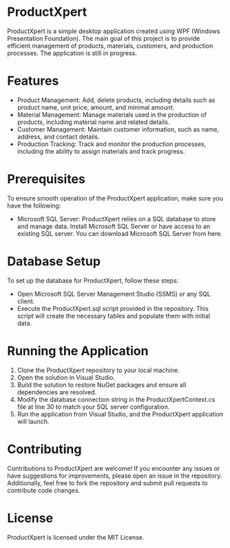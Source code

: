 # ProductXpert
ProductXpert is a simple desktop application created using WPF (Windows Presentation Foundation). The main goal of this project is to provide efficient management of products, materials, customers, and production processes. The application is still in progress.

# Features
- Product Management: Add, delete products, including details such as product name, unit price, amount, and minimal amount.
- Material Management: Manage materials used in the production of products, including material name and related details.
- Customer Management: Maintain customer information, such as name, address, and contact details.
- Production Tracking: Track and monitor the production processes, including the ability to assign materials and track progress.

# Prerequisites
To ensure smooth operation of the ProductXpert application, make sure you have the following:

- Microsoft SQL Server: ProductXpert relies on a SQL database to store and manage data. Install Microsoft SQL Server or have access to an existing SQL server. You can download Microsoft SQL Server from here.

# Database Setup
To set up the database for ProductXpert, follow these steps:

- Open Microsoft SQL Server Management Studio (SSMS) or any SQL client.
- Execute the ProductXpert.sql script provided in the repository. This script will create the necessary tables and populate them with initial data.

# Running the Application
1. Clone the ProductXpert repository to your local machine.
2. Open the solution in Visual Studio.
3. Build the solution to restore NuGet packages and ensure all dependencies are resolved.
4. Modify the database connection string in the ProductXpertContext.cs file at line 30 to match your SQL server configuration.
5. Run the application from Visual Studio, and the ProductXpert application will launch.

# Contributing
Contributions to ProductXpert are welcome! If you encounter any issues or have suggestions for improvements, please open an issue in the repository. Additionally, feel free to fork the repository and submit pull requests to contribute code changes.

# License
ProductXpert is licensed under the MIT License.

